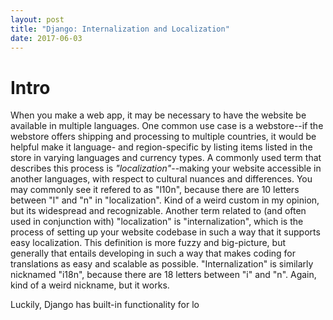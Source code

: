 ```yaml
---
layout: post
title: "Django: Internalization and Localization"
date: 2017-06-03
---
```


# Intro

When you make a web app, it may be necessary to have the website be available in multiple languages. One common use case is a webstore--if the webstore offers shipping and processing to multiple countries, it would be helpful make it language- and region-specific by listing items listed in the store in varying languages and currency types. A commonly used term that describes this process is _"localization"_--making your website accessible in another languages, with respect to cultural nuances and differences. You may commonly see it refered to as "l10n", because there are 10 letters between "l" and "n" in "localization". Kind of a weird custom in my opinion, but its widespread and recognizable. Another term related to (and often used in conjunction with) "localization" is "internalization", which is the process of setting up your website codebase in such a way that it supports easy localization. This definition is more fuzzy and big-picture, but generally that entails developing in such a way that makes coding for translations as easy and scalable as possible. "Internalization" is similarly nicknamed "i18n", because there are 18 letters between "i" and "n". Again, kind of a weird nickname, but it works. 

Luckily, Django has built-in functionality for lo
